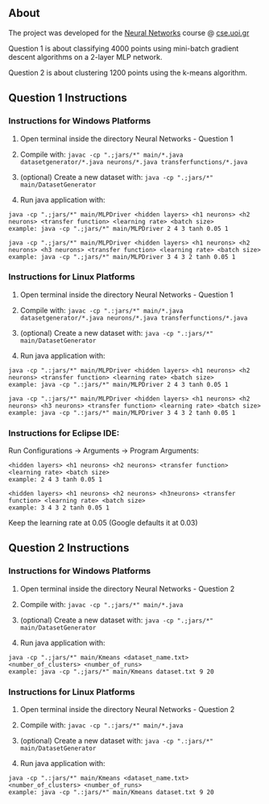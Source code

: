 ## About
The project was developed for the [Neural Networks](https://www.cse.uoi.gr/course/computational-intelligence/?lang=en) course @ [cse.uoi.gr](https://www.cs.uoi.gr/)

Question 1 is about classifying 4000 points using mini-batch gradient descent algorithms on a 2-layer MLP network.

Question 2 is about clustering 1200 points using the k-means algorithm.

## Question 1 Instructions
### Instructions for Windows Platforms
1. Open terminal inside the directory Neural Networks - Question 1

2. Compile with: ```javac -cp ".;jars/*" main/*.java datasetgenerator/*.java neurons/*.java transferfunctions/*.java```

3. (optional) Create a new dataset with: ```java -cp ".;jars/*" main/DatasetGenerator```

4. Run java application with:
```
java -cp ".;jars/*" main/MLPDriver <hidden layers> <h1 neurons> <h2 neurons> <transfer function> <learning rate> <batch size>
example: java -cp ".;jars/*" main/MLPDriver 2 4 3 tanh 0.05 1

java -cp ".;jars/*" main/MLPDriver <hidden layers> <h1 neurons> <h2 neurons> <h3 neurons> <transfer function> <learning rate> <batch size>
example: java -cp ".;jars/*" main/MLPDriver 3 4 3 2 tanh 0.05 1
```
### Instructions for Linux Platforms
1. Open terminal inside the directory Neural Networks - Question 1

2. Compile with: ```javac -cp ".:jars/*" main/*.java datasetgenerator/*.java neurons/*.java transferfunctions/*.java```

3. (optional) Create a new dataset with: ```java -cp ".:jars/*" main/DatasetGenerator```

4. Run java application with:
```
java -cp ".:jars/*" main/MLPDriver <hidden layers> <h1 neurons> <h2 neurons> <transfer function> <learning rate> <batch size>
example: java -cp ".:jars/*" main/MLPDriver 2 4 3 tanh 0.05 1

java -cp ".:jars/*" main/MLPDriver <hidden layers> <h1 neurons> <h2 neurons> <h3 neurons> <transfer function> <learning rate> <batch size>
example: java -cp ".:jars/*" main/MLPDriver 3 4 3 2 tanh 0.05 1
```
### Instructions for Eclipse IDE:
Run Configurations -> Arguments -> Program Arguments:
```
<hidden layers> <h1 neurons> <h2 neurons> <transfer function> <learning rate> <batch size>
example: 2 4 3 tanh 0.05 1

<hidden layers> <h1 neurons> <h2 neurons> <h3neurons> <transfer function> <learning rate> <batch size>
example: 3 4 3 2 tanh 0.05 1
```
Keep the learning rate at 0.05 (Google defaults it at 0.03)

## Question 2 Instructions
### Instructions for Windows Platforms

1. Open terminal inside the directory Neural Networks - Question 2

2. Compile with: ```javac -cp ".;jars/*" main/*.java```

3. (optional) Create a new dataset with: ```java -cp ".;jars/*" main/DatasetGenerator```

4. Run java application with:
```
java -cp ".;jars/*" main/Kmeans <dataset_name.txt> <number_of_clusters> <number_of_runs>
example: java -cp ".;jars/*" main/Kmeans dataset.txt 9 20
```

### Instructions for Linux Platforms

1. Open terminal inside the directory Neural Networks - Question 2

2. Compile with: ```javac -cp ".:jars/*" main/*.java```

3. (optional) Create a new dataset with: ```java -cp ".:jars/*" main/DatasetGenerator```

4. Run java application with:
```
java -cp ".:jars/*" main/Kmeans <dataset_name.txt> <number_of_clusters> <number_of_runs>
example: java -cp ".:jars/*" main/Kmeans dataset.txt 9 20
```
